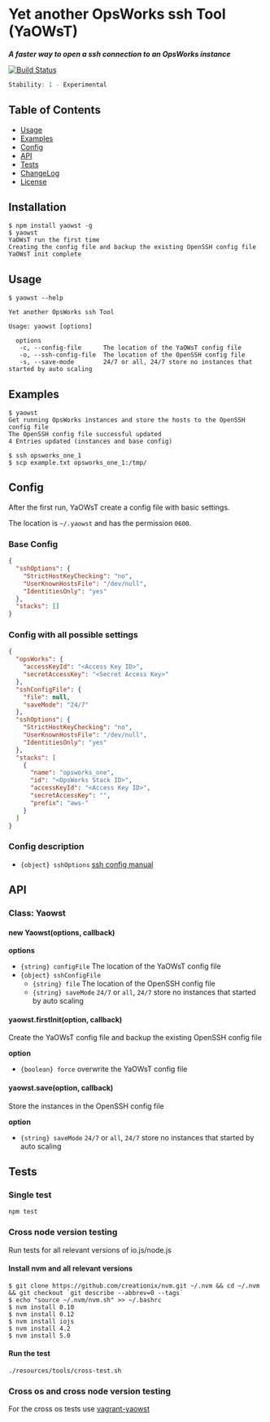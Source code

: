 # Yet another OpsWorks ssh Tool (YaOWsT)

**_A faster way to open a ssh connection to an OpsWorks instance_**

[![Build Status](https://travis-ci.org/w4andy/node-yaowst.svg)](https://travis-ci.org/w4andy/node-yaowst)

```js
Stability: 1 - Experimental
```

## Table of Contents

  - [Usage](#usage)
  - [Examples](#examples)
  - [Config](#config)
  - [API](#api)
  - [Tests](#tests)
  - [ChangeLog](./CHANGELOG.markdown)
  - [License](./LICENSE)

## Installation

```
$ npm install yaowst -g
$ yaowst
YaOWsT run the first time
Creating the config file and backup the existing OpenSSH config file
YaOWsT init complete
```

## Usage

```
$ yaowst --help

Yet another OpsWorks ssh Tool

Usage: yaowst [options]

  options
   -c, --config-file      The location of the YaOWsT config file
   -o, --ssh-config-file  The location of the OpenSSH config file
   -s, --save-mode        24/7 or all, 24/7 store no instances that started by auto scaling

```

## Examples
```
$ yaowst
Get running OpsWorks instances and store the hosts to the OpenSSH config file
The OpenSSH config file successful updated
4 Entries updated (instances and base config)

$ ssh opsworks_one_1
$ scp example.txt opsworks_one_1:/tmp/
```

## Config
After the first run, YaOWsT create a config file with basic settings.

The location is `~/.yaowst` and has the permission `0600`.

### Base Config
```json
{
  "sshOptions": {
    "StrictHostKeyChecking": "no",
    "UserKnownHostsFile": "/dev/null",
    "IdentitiesOnly": "yes"
  },
  "stacks": []
}
```

### Config with all possible settings
```json
{
  "opsWorks": {
    "accessKeyId": "<Access Key ID>",
    "secretAccessKey": "<Secret Access Key>"
  },
  "sshConfigFile": {
    "file": null,
    "saveMode": "24/7"
  },
  "sshOptions": {
    "StrictHostKeyChecking": "no",
    "UserKnownHostsFile": "/dev/null",
    "IdentitiesOnly": "yes"
  },
  "stacks": [
    {
      "name": "opsworks_one",
      "id": "<OpsWorks Stack ID>",
      "accessKeyId": "<Access Key ID>",
      "secretAccessKey": "",
      "prefix": "aws-"
    }
  ]
}
```

### Config description

 - `{object} sshOptions` [ssh config manual](http://www.openbsd.org/cgi-bin/man.cgi/OpenBSD-current/man5/ssh_config.5?query=ssh_config&sec=5)

## API

### Class: Yaowst

#### new Yaowst(options, callback)

**options**

  - `{string} configFile` The location of the YaOWsT config file
  - `{object} sshConfigFile`
    - `{string} file` The location of the OpenSSH config file
    - `{string} saveMode` `24/7` or `all`, `24/7` store no instances that started by auto scaling

#### yaowst.firstInit(option, callback)
Create the YaOWsT config file and backup the existing OpenSSH config file

**option**

  - `{boolean} force` overwrite the YaOWsT config file

#### yaowst.save(option, callback)
Store the instances in the OpenSSH config file

**option**

  - `{string} saveMode` `24/7` or `all`, `24/7` store no instances that started by auto scaling

## Tests
### Single test
```
npm test
```
### Cross node version testing
Run tests for all relevant versions of io.js/node.js

#### Install nvm and all relevant versions
```
$ git clone https://github.com/creationix/nvm.git ~/.nvm && cd ~/.nvm && git checkout `git describe --abbrev=0 --tags`
$ echo "source ~/.nvm/nvm.sh" >> ~/.bashrc
$ nvm install 0.10
$ nvm install 0.12
$ nvm install iojs
$ nvm install 4.2
$ nvm install 5.0
```

#### Run the test
```
./resources/tools/cross-test.sh
```
### Cross os and cross node version testing
For the cross os tests use [vagrant-yaowst](https://github.com/w4andy/vagrant-yaowst)